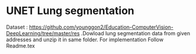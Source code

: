 # UNET Lung segmentation 
Dataset : https://github.com/younggon2/Education-ComputerVision-DeepLearning/tree/master/res
.Dowload lung segmentation data from given addresses and unzip it in same folder. 
For implementation Follow Readme.tex
